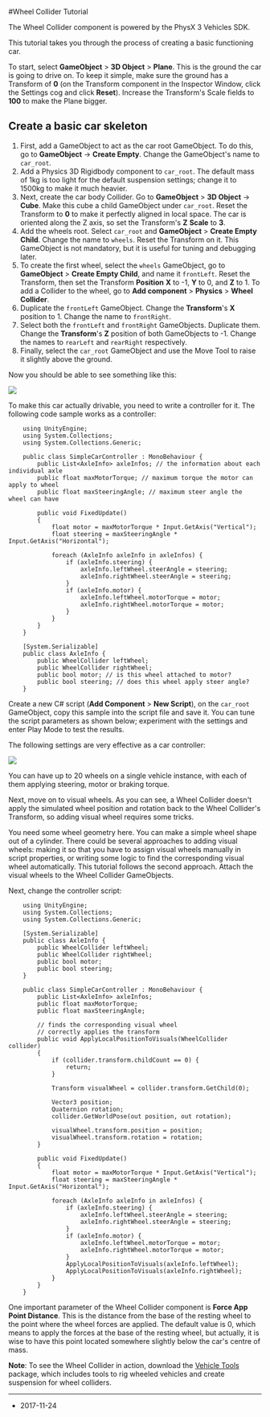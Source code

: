 #Wheel Collider Tutorial
 
The Wheel Collider component is powered by the PhysX 3 Vehicles SDK.

This tutorial takes you through the process of creating a basic functioning car.

To start, select __GameObject__ &gt; __3D Object__ &gt; __Plane__. This is the ground the car is going to drive on. To keep it simple, make sure the ground has a Transform of __0__ (on the Transform component in the Inspector Window, click the Settings cog and click __Reset__). Increase the Transform's Scale fields to __100__ to make the Plane bigger.

## Create a basic car skeleton

1. First, add a GameObject to act as the car root GameObject. To do this, go to __GameObject__ -> __Create Empty__. Change the GameObject's name to `car_root`.
1. Add a Physics 3D Rigidbody component to `car_root`. The default mass of 1kg is too light for the default suspension settings; change it to 1500kg to make it much heavier.
1. Next, create the car body Collider. Go to __GameObject__ &gt; __3D Object__ -&gt; __Cube__. Make this cube a child GameObject under `car_root`. Reset the Transform to __0__ to make it perfectly aligned in local space. The car is oriented along the Z axis, so set the Transform's __Z__ __Scale__ to __3__.
1. Add the wheels root. Select `car_root` and __GameObject__ &gt; __Create Empty Child__. Change the name to `wheels`. Reset the Transform on it. This GameObject is not mandatory, but it is useful for tuning and debugging later. 
1. To create the first wheel, select the `wheels` GameObject, go to __GameObject__ &gt; __Create Empty Child__, and name it `frontLeft`. Reset the Transform, then set the Transform __Position__ __X__ to -1, __Y__ to 0, and __Z__ to  1. To add a Collider to the wheel, go to __Add component__ &gt; __Physics__ &gt; __Wheel Collider__.
1. Duplicate the `frontLeft` GameObject. Change the __Transform__'s __X__ position to 1. Change the name to `frontRight`.
1. Select both the `frontLeft` and `frontRight` GameObjects. Duplicate them. Change the __Transform__'s __Z__ position of both GameObjects to -1. Change the names to `rearLeft` and `rearRight` respectively.
1. Finally, select the `car_root` GameObject and use the Move Tool to raise it slightly above the ground.

Now you should be able to see something like this:

![](../uploads/Main/WheelColliderTutorial.png) 
     
To make this car actually drivable, you need to write a controller for it. The following code sample works as a controller:

```
	using UnityEngine;
	using System.Collections;
	using System.Collections.Generic;
	
	public class SimpleCarController : MonoBehaviour {
		public List<AxleInfo> axleInfos; // the information about each individual axle
		public float maxMotorTorque; // maximum torque the motor can apply to wheel
		public float maxSteeringAngle; // maximum steer angle the wheel can have
		
		public void FixedUpdate()
		{
			float motor = maxMotorTorque * Input.GetAxis("Vertical");
			float steering = maxSteeringAngle * Input.GetAxis("Horizontal");
			
			foreach (AxleInfo axleInfo in axleInfos) {
				if (axleInfo.steering) {
					axleInfo.leftWheel.steerAngle = steering;
					axleInfo.rightWheel.steerAngle = steering;
				}
				if (axleInfo.motor) {
					axleInfo.leftWheel.motorTorque = motor;
					axleInfo.rightWheel.motorTorque = motor;
				}
			}
		}
	}
	
	[System.Serializable]
	public class AxleInfo {
		public WheelCollider leftWheel;
		public WheelCollider rightWheel;
		public bool motor; // is this wheel attached to motor?
		public bool steering; // does this wheel apply steer angle?
	}
```

Create a new C# script (__Add Component__ &gt; __New Script__), on the `car_root` GameObject, copy this sample into the script file and save it. You can tune the script parameters as shown below; experiment with the settings and enter Play Mode to test the results. 

The following settings are very effective as a car controller:

![](../uploads/Main/WheelColliderSettings.png) 

You can have up to 20 wheels on a single vehicle instance, with each of them applying steering, motor or braking torque.

Next, move on to visual wheels. As you can see, a Wheel Collider doesn't apply the simulated wheel position and rotation back to the Wheel Collider's Transform, so adding visual wheel requires some tricks. 

You need some wheel geometry here. You can make a simple wheel shape out of a cylinder. There could be several approaches to adding visual wheels: making it so that you have to assign visual wheels manually in script properties, or writing some logic to find the corresponding visual wheel automatically. This tutorial follows the second approach. Attach the visual wheels to the Wheel Collider GameObjects.

Next, change the controller script:

````
	using UnityEngine;
	using System.Collections;
	using System.Collections.Generic;

	[System.Serializable]
	public class AxleInfo {
		public WheelCollider leftWheel;
		public WheelCollider rightWheel;
		public bool motor;
		public bool steering;
	}
	 
	public class SimpleCarController : MonoBehaviour {
		public List<AxleInfo> axleInfos; 
		public float maxMotorTorque;
		public float maxSteeringAngle;
	 
		// finds the corresponding visual wheel
		// correctly applies the transform
		public void ApplyLocalPositionToVisuals(WheelCollider collider)
		{
			if (collider.transform.childCount == 0) {
				return;
			}
	 
			Transform visualWheel = collider.transform.GetChild(0);
	 
			Vector3 position;
			Quaternion rotation;
			collider.GetWorldPose(out position, out rotation);
	 
			visualWheel.transform.position = position;
			visualWheel.transform.rotation = rotation;
		}
	 
		public void FixedUpdate()
		{
			float motor = maxMotorTorque * Input.GetAxis("Vertical");
			float steering = maxSteeringAngle * Input.GetAxis("Horizontal");
	 
			foreach (AxleInfo axleInfo in axleInfos) {
				if (axleInfo.steering) {
					axleInfo.leftWheel.steerAngle = steering;
					axleInfo.rightWheel.steerAngle = steering;
				}
				if (axleInfo.motor) {
					axleInfo.leftWheel.motorTorque = motor;
					axleInfo.rightWheel.motorTorque = motor;
				}
				ApplyLocalPositionToVisuals(axleInfo.leftWheel);
				ApplyLocalPositionToVisuals(axleInfo.rightWheel);
			}
		}
	}
````

One important parameter of the Wheel Collider component is __Force App Point Distance__. This is the distance from the base of the resting wheel to the point where the wheel forces are applied. The default value is 0, which means to apply the forces at the base of the resting wheel, but actually, it is wise to have this point located somewhere slightly below the car's centre of mass.

**Note**: To see the Wheel Collider in action, download the [Vehicle Tools](https://www.assetstore.unity3d.com/en/#!/content/83660) package, which includes tools to rig wheeled vehicles and create suspension for wheel colliders.

---

* <span class="page-edit">2017-11-24  <!-- include IncludeTextAmendPageSomeEdit --></span>
